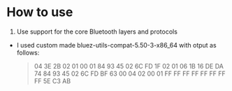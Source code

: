 # How to use
1. Use support for the core Bluetooth layers and protocols
  - I used custom made bluez-utils-compat-5.50-3-x86_64 with otput as follows:
    > 04 3E 2B 02 01 00 01 84 93 45 02 6C FD 1F 02 01 06 1B 16 DE DA 74 84 93 45 02 6C FD BF 63 00 04 02 00 01 FF FF FF FF FF FF FF FF 5E C3 AB
